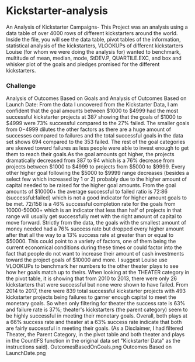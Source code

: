# Kickstarter-analysis
An Analysis of Kickstarter Campaigns-
This Project was an analysis using a data table of over 4000 rows of different kickstarters around the world. Inside the file, you will see the data table, pivot tables of the information, statistical analysis of the kickstarters, VLOOKUPs of different kickstarters Louise (for whom we were doing the analysis for) wanted to benchmark, multitude of mean, median, mode, StDEV.P, QUARTILE.EXC, and box and whisker plot of the goals and pledges promised for the different kickstarters.
### Challenge
Analysis of Outcomes Based on Goals and Analysis of Outcomes Based on Launch Date: From the data I uncovered from the Kickstarter Data, I am confident that the goal amounts between $1000 to $4999 had the most successful kickstarter projects at 387 showing that the goals of $1000 to $4999 were 73% successful compared to the 27% failed. The smaller goals from $0-$4999 dilutes the other factors as there are a huge amount of successes compared to failures and the total successful goals in the data set shows 694 compared to the 353 failed. The rest of the goal categories are skewed toward failures as less people were able to invest enough to get them to reach their goals.As the goal amounts got higher, the projects dramatically decreased from 387 to 94 which is a 76% decrease from projects between $1000 to $4999 to projects from $5000 to $9999. Every other higher goal following the $5000 to $9999 range decreases (besides a select few which increased by 1 or 2) probably due to the higher amount of capital needed to be raised for the higher goal amounts. From the goal amounts of $10000+ the average successful to failed ratio is 72:86 (successful:failed) which is not a good indicator for higher amount goals to be met. 72/158 is a 46% successful completion rate for the goals from 10000-50000+ which is an indicator that less than half of projects in that range will usually get successfully met with the right amount of capital to move forward. Strictly from the data, the goals with the smallest amount of money needed had a 76% success rate but dropped every higher amount after that all the way to a 13% success rate at greater than or equal to $50000. This could point to a variety of factors, one of them being the current economical conditions during these times or could factor into the fact that people do not want to increase their amount of cash investments toward the project goals of $10000 and more. I suggest Louise use VLOOKUPs to benchmark her numbers to the other theater plays to see how her goals match up to theirs. 
When looking at the THEATER category in the pivot table, it is showing that from 2010 to 2013, there were only 26 kickstarters that were successful but none were shown to have failed. From 2014 to 2017, there were 839 total successful kickstarter projects with 493 kickstarter projects being failures to garner enough capital to meet the monetary goals. So when only filtering for theater the success rate is 63% and failure rate is 37%; theater's kickstarters (the parent category) seem to be highly successful in meeting their monetary goals. Overall, both plays at a 66% success rate and theater at a 63% success rate indicate that both are fairly successful in meeting their goals. (As a Disclaimer, I had filtered Theater, the Parent Category, in the pivot table and both theater and plays in the CountIFS function in the original data set "Kickstarter Data" as the instructions said).
OutcomesBasedOnGoals.png
Outcomes Based on LaunchDate.png
